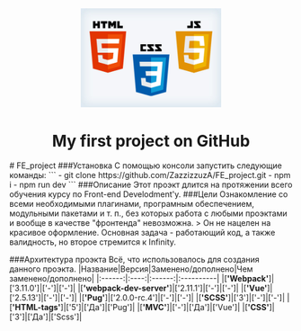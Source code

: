 <!-- Название -->
<div align="center">
    <img src="./assets/img/frontend.jpg" width="250">
    <h1> My first project on GitHub</h1>
</div>
# FE_project ###Установка
<!-- Запуск -->
С помощью консоли запустить следующие команды: ``` - git clone https://github.com/ZazzizzuzA/FE_project.git - npm i - npm run dev ```
<!-- Описание -->
###Описание Этот проэкт длится на протяжении всего обучения курсу по Front-end Develodment'у. ###Цели Ознакомление со всеми необходимыми плагинами, програмным обеспечением, модульными пакетами и т. п., без которых работа с любыми проэктами и вообще в
качестве "фронтенда" невозможна. > Он не нацелен на красивое оформление. Основная задача - работающий код, а также валидность, но второе стремится к Infinity.


<!-- Архитектура -->
###Архитектура проэкта Всё, что использовалось для создания данного проэкта. |Название|Версия|Заменено/дополнено|Чем заменено/дополнено| |:------:|:----:|:------:|:----------| |[**'Webpack'**]|['3.11.0']|['-']|['-']| |[**'webpack-dev-server'**]|['2.11.1']|['-']|['-']|
|[**'Vue'**]|['2.5.13']|['-']|['-']| |[**'Pug'**]|['2.0.0-rc.4']|['-']|['-']| |[**'SCSS'**]|['3']|['-']|['-']| |[**'HTML-tags'**]|['5']|['Да']|['Pug']| |[**'MVC'**]|['-']|['Да']|['Vue']| |[**'CSS'**]|['3']|['Да']|['Scss']|


<!-- 1. Название проэкта
	2. как его запустить: 
		- git clone https://github.com/ZazzizzuzA/FE_project.git
		- npm i
		- npm run dev

	3. Описание
	4. Рассказать про архитектуру -->